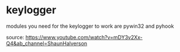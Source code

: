# keylogger

modules you need for the keylogger to work are pywin32 and pyhook

source: https://www.youtube.com/watch?v=mDY3v2Xx-Q4&ab_channel=ShaunHalverson